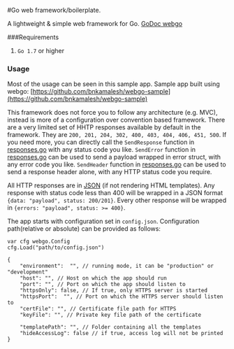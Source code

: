 #Go web framework/boilerplate.

A lightweight & simple web framework for Go.
[GoDoc webgo](https://godoc.org/github.com/bnkamalesh/webgo)

###Requirements

1. `Go 1.7` or higher


### Usage
Most of the usage can be seen in this sample app.
Sample app built using webgo: [https://github.com/bnkamalesh/webgo-sample](https://github.com/bnkamalesh/webgo-sample)

This framework does not force you to follow any architecture (e.g. MVC), instead is more of a configuration over convention based framework. There are a very limited set of HHTP responses available by default in the framework. They are
`200, 201, 204, 302, 400, 403, 404, 406, 451, 500`. If you need more, you can directly call the `SendResponse` function in [responses.go](https://github.com/bnkamalesh/webgo/blob/master/responses.go) with any status code you like. `SendError` function in [responses.go](https://github.com/bnkamalesh/webgo/blob/master/responses.go) can be used to send a payload wrapped in error struct, with any error code you like. `SendHeader` function in [responses.go](https://github.com/bnkamalesh/webgo/blob/master/responses.go) can be used to send a response header alone, with any HTTP status code you require.

All HTTP responses are in [JSON](https://en.wikipedia.org/wiki/JSON) (if not rendering HTML templates). Any response with status code less than 400 will be wrapped in a JSON format `{data: "payload", status: 200/201}`. Every other response will be wrapped in `{errors: "payload", status: >= 400}`.

The app starts with configuration set in `config.json`. Configuration path(relative or absolute) can be provided as follows:

```
var cfg webgo.Config
cfg.Load("path/to/config.json")
```

```
{
	"environment":  "", // running mode, it can be "production" or "development"
	"host": "", // Host on which the app should run
	"port": "", // Port on which the app should listen to
	"httpsOnly": false, // If true, only HTTPS server is started
	"httpsPort":  "", // Port on which the HTTPS server should listen to
	"certFile": "", // Certificate file path for HTTPS
	"keyFile": "", // Private key file path of the certificate

	"templatePath": "", // Folder containing all the templates
	"hideAccessLog": false // if true, access log will not be printed
}
```
